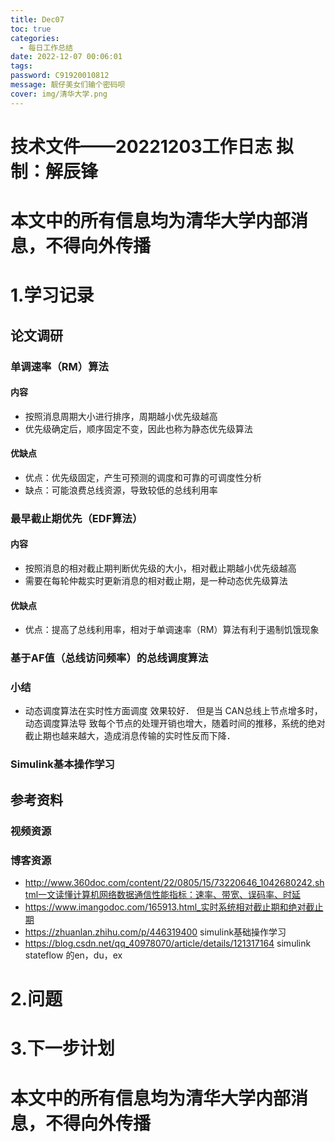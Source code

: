 ```yaml
---
title: Dec07
toc: true
categories:
  - 每日工作总结
date: 2022-12-07 00:06:01
tags:
password: C91920010812
message: 靓仔美女们输个密码呗
cover: img/清华大学.png
---
```


# 技术文件——20221203工作日志			拟制：解辰锋

# 本文中的所有信息均为清华大学内部消息，不得向外传播

# 1.学习记录

## 论文调研

### 单调速率（RM）算法

#### 内容

+ 按照消息周期大小进行排序，周期越小优先级越高
+ 优先级确定后，顺序固定不变，因此也称为静态优先级算法

#### 优缺点

+ 优点：优先级固定，产生可预测的调度和可靠的可调度性分析
+ 缺点：可能浪费总线资源，导致较低的总线利用率

### 最早截止期优先（EDF算法）

#### 内容

+ 按照消息的相对截止期判断优先级的大小，相对截止期越小优先级越高
+ 需要在每轮仲裁实时更新消息的相对截止期，是一种动态优先级算法

#### 优缺点

+ 优点：提高了总线利用率，相对于单调速率（RM）算法有利于遏制饥饿现象

### 基于AF值（总线访问频率）的总线调度算法



### 小结

+ 动态调度算法在实时性方面调度 效果较好． 但是当 CAN总线上节点增多时，动态调度算法导 致每个节点的处理开销也增大，随着时间的推移，系统的绝对 截止期也越来越大，造成消息传输的实时性反而下降．

### Simulink基本操作学习





## 参考资料

### 视频资源

### 博客资源

+ http://www.360doc.com/content/22/0805/15/73220646_1042680242.shtml一文读懂计算机网络数据通信性能指标：速率、带宽、误码率、时延
+ https://www.imangodoc.com/165913.html_实时系统相对截止期和绝对截止期
+ https://zhuanlan.zhihu.com/p/446319400 simulink基础操作学习
+ https://blog.csdn.net/qq_40978070/article/details/121317164 simulink stateflow 的en，du，ex

### 

# 2.问题

# 3.下一步计划

# 本文中的所有信息均为清华大学内部消息，不得向外传播
